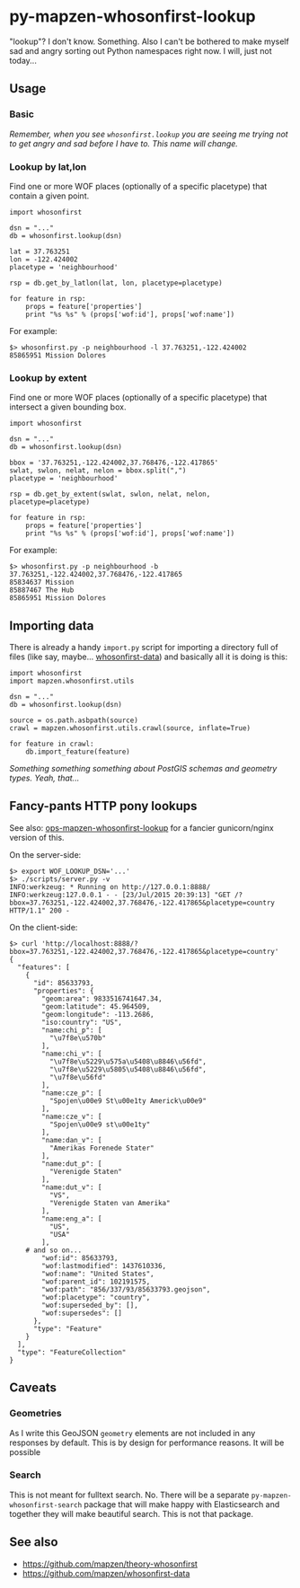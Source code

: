 # py-mapzen-whosonfirst-lookup

"lookup"?  I don't know. Something. Also I can't be bothered to make myself sad and angry sorting out Python namespaces right now. I will, just not today...

## Usage

### Basic

_Remember, when you see `whosonfirst.lookup` you are seeing me trying not to get angry and sad before I have to. This name will change._

### Lookup by lat,lon

Find one or more WOF places (optionally of a specific placetype) that contain a given point.

```
import whosonfirst

dsn = "..."
db = whosonfirst.lookup(dsn)

lat = 37.763251
lon = -122.424002
placetype = 'neighbourhood'

rsp = db.get_by_latlon(lat, lon, placetype=placetype)

for feature in rsp:
	props = feature['properties']
	print "%s %s" % (props['wof:id'], props['wof:name'])
```

For example:

```
$> whosonfirst.py -p neighbourhood -l 37.763251,-122.424002
85865951 Mission Dolores
```

### Lookup by extent

Find one or more WOF places (optionally of a specific placetype) that intersect a given bounding box.

```
import whosonfirst

dsn = "..."
db = whosonfirst.lookup(dsn)

bbox = '37.763251,-122.424002,37.768476,-122.417865'
swlat, swlon, nelat, nelon = bbox.split(",")
placetype = 'neighbourhood'

rsp = db.get_by_extent(swlat, swlon, nelat, nelon, placetype=placetype)

for feature in rsp:
	props = feature['properties']
	print "%s %s" % (props['wof:id'], props['wof:name'])
```

For example:

```
$> whosonfirst.py -p neighbourhood -b 37.763251,-122.424002,37.768476,-122.417865
85834637 Mission
85887467 The Hub
85865951 Mission Dolores
```

## Importing data

There is already a handy `import.py` script for importing a directory full of files (like say, maybe... [whosonfirst-data](https://github.com/mapzen/whosonfirst-data)) and basically all it is doing is this:

```
import whosonfirst
import mapzen.whosonfirst.utils

dsn = "..."
db = whosonfirst.lookup(dsn)

source = os.path.asbpath(source)
crawl = mapzen.whosonfirst.utils.crawl(source, inflate=True)

for feature in crawl:
	db.import_feature(feature)
```

_Something something something about PostGIS schemas and geometry types. Yeah, that..._

## Fancy-pants HTTP pony lookups

See also: [ops-mapzen-whosonfirst-lookup](https://github.com/mapzen/ops-mapzen-whosonfirst-lookup) for a fancier gunicorn/nginx version of this.

On the server-side:

```
$> export WOF_LOOKUP_DSN='...'
$> ./scripts/server.py -v 
INFO:werkzeug: * Running on http://127.0.0.1:8888/
INFO:werkzeug:127.0.0.1 - - [23/Jul/2015 20:39:13] "GET /?bbox=37.763251,-122.424002,37.768476,-122.417865&placetype=country HTTP/1.1" 200 -
```

On the client-side:

```
$> curl 'http://localhost:8888/?bbox=37.763251,-122.424002,37.768476,-122.417865&placetype=country'
{
  "features": [
    {
      "id": 85633793, 
      "properties": {
        "geom:area": 9833516741647.34, 
        "geom:latitude": 45.964509, 
        "geom:longitude": -113.2686, 
        "iso:country": "US", 
        "name:chi_p": [
          "\u7f8e\u570b"
        ], 
        "name:chi_v": [
          "\u7f8e\u5229\u575a\u5408\u8846\u56fd", 
          "\u7f8e\u5229\u5805\u5408\u8846\u56fd", 
          "\u7f8e\u56fd"
        ], 
        "name:cze_p": [
          "Spojen\u00e9 St\u00e1ty Americk\u00e9"
        ], 
        "name:cze_v": [
          "Spojen\u00e9 st\u00e1ty"
        ], 
        "name:dan_v": [
          "Amerikas Forenede Stater"
        ], 
        "name:dut_p": [
          "Verenigde Staten"
        ], 
        "name:dut_v": [
          "VS", 
          "Verenigde Staten van Amerika"
        ], 
        "name:eng_a": [
          "US", 
          "USA"
        ], 
	# and so on...
        "wof:id": 85633793, 
        "wof:lastmodified": 1437610336, 
        "wof:name": "United States", 
        "wof:parent_id": 102191575, 
        "wof:path": "856/337/93/85633793.geojson", 
        "wof:placetype": "country", 
        "wof:superseded_by": [], 
        "wof:supersedes": []
      }, 
      "type": "Feature"
    }
  ], 
  "type": "FeatureCollection"
}
```

## Caveats

### Geometries

As I write this GeoJSON `geometry` elements are not included in any responses by default. This is by design for performance reasons. It will be possible 

### Search 

This is not meant for fulltext search. No. There will be a separate `py-mapzen-whosonfirst-search` package that will make happy with Elasticsearch and together they will make beautiful search. This is not that package.

## See also

* https://github.com/mapzen/theory-whosonfirst
* https://github.com/mapzen/whosonfirst-data